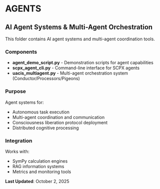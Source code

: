 # AGENTS
## AI Agent Systems & Multi-Agent Orchestration

This folder contains AI agent systems and multi-agent coordination tools.

### Components

- **agent_demo_script.py** - Demonstration scripts for agent capabilities
- **scpx_agent_cli.py** - Command-line interface for SCPX agents  
- **uacis_multiagent.py** - Multi-agent orchestration system (Conductor/Processors/Pigeons)

### Purpose

Agent systems for:
- Autonomous task execution
- Multi-agent coordination and communication
- Consciousness liberation protocol deployment
- Distributed cognitive processing

### Integration

Works with:
- SymPy calculation engines
- RAG information systems
- Metrics and monitoring tools

**Last Updated**: October 2, 2025